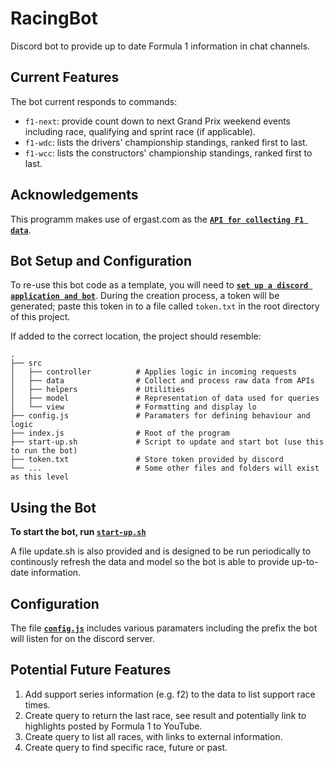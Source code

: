 # RacingBot
Discord bot to provide up to date Formula 1 information in chat channels.

## Current Features
The bot current responds to commands:
* `f1-next`: provide count down to next Grand Prix weekend events including race, qualifying and sprint race (if applicable).
* `f1-wdc`: lists the drivers' championship standings, ranked first to last.
* `f1-wcc`: lists the constructors' championship standings, ranked first to last.

## Acknowledgements
This programm makes use of ergast.com as the **[`API for collecting F1 data`](https://ergast.com/mrd/)**.

## Bot Setup and Configuration
To re-use this bot code as a template, you will need to **[`set up a discord application and bot`](https://discordpy.readthedocs.io/en/stable/discord.html)**. During the creation process, a token will be generated; paste this token in to a file called `token.txt` in the root directory of this project.

If added to the correct location, the project should resemble:

```
.
├── src
│   ├── controller          # Applies logic in incoming requests
│   ├── data                # Collect and process raw data from APIs
│   ├── helpers             # Utilities
│   ├── model               # Representation of data used for queries
│   └── view                # Formatting and display lo
├── config.js               # Paramaters for defining behaviour and logic
├── index.js                # Root of the program
├── start-up.sh             # Script to update and start bot (use this to run the bot)
├── token.txt               # Store token provided by discord
└── ...                     # Some other files and folders will exist as this level
```

## Using the Bot
**To start the bot, run [`start-up.sh`](https://github.com/legoya/DiscordRacingBot/blob/main/start-up.sh)**

A file update.sh is also provided and is designed to be run periodically to continously refresh the data and model so the bot is able to provide up-to-date information.

## Configuration
The file **[`config.js`](https://github.com/legoya/DiscordRacingBot/blob/main/config.js)** includes various paramaters including the prefix the bot will listen for on the discord server. 

## Potential Future Features
1. Add support series information (e.g. f2) to the data to list support race times.
2. Create query to return the last race, see result and potentially link to highlights posted by Formula 1 to YouTube.
3. Create query to list all races, with links to external information.
4. Create query to find specific race, future or past.
